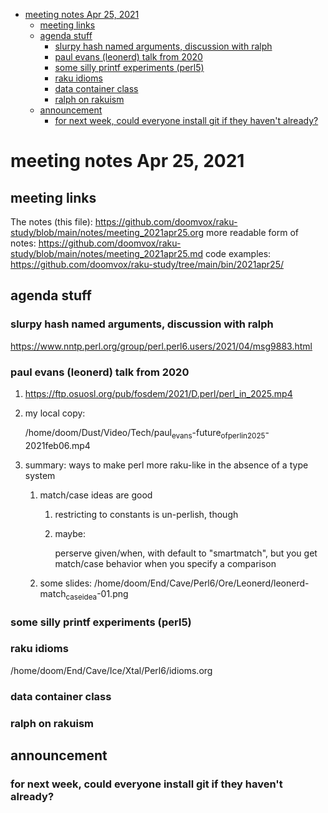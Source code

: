 - [meeting notes Apr 25, 2021](#orgd7717cd)
  - [meeting links](#org4024d56)
  - [agenda stuff](#org54b7428)
    - [slurpy hash named arguments, discussion with ralph](#orgdeab588)
    - [paul evans (leonerd) talk from 2020](#org91c1200)
    - [some silly printf experiments (perl5)](#org27964a0)
    - [raku idioms](#orgfe760ea)
    - [data container class](#org7bf580d)
    - [ralph on rakuism](#org4bc2a8f)
  - [announcement](#org5d8150f)
    - [for next week, could everyone install git if they haven't already?](#org232f52a)


<a id="orgd7717cd"></a>

# meeting notes Apr 25, 2021


<a id="org4024d56"></a>

## meeting links

The notes (this file): <https://github.com/doomvox/raku-study/blob/main/notes/meeting_2021apr25.org> more readable form of notes: <https://github.com/doomvox/raku-study/blob/main/notes/meeting_2021apr25.md> code examples: <https://github.com/doomvox/raku-study/tree/main/bin/2021apr25/>


<a id="org54b7428"></a>

## agenda stuff


<a id="orgdeab588"></a>

### slurpy hash named arguments, discussion with ralph

<https://www.nntp.perl.org/group/perl.perl6.users/2021/04/msg9883.html>


<a id="org91c1200"></a>

### paul evans (leonerd) talk from 2020

1.  <https://ftp.osuosl.org/pub/fosdem/2021/D.perl/perl_in_2025.mp4>

2.  my local copy:

    /home/doom/Dust/Video/Tech/paul<sub>evans</sub>-future<sub>of</sub><sub>perl</sub><sub>in</sub><sub>2025</sub>-2021feb06.mp4

3.  summary: ways to make perl more raku-like in the absence of a type system

    1.  match/case ideas are good
    
        1.  restricting to constants is un-perlish, though
        
        2.  maybe:
        
            perserve given/when, with default to "smartmatch", but you get match/case behavior when you specify a comparison
    
    2.  some slides: /home/doom/End/Cave/Perl6/Ore/Leonerd/leonerd-match<sub>case</sub><sub>idea</sub>-01.png


<a id="org27964a0"></a>

### some silly printf experiments (perl5)


<a id="orgfe760ea"></a>

### raku idioms

/home/doom/End/Cave/Ice/Xtal/Perl6/idioms.org


<a id="org7bf580d"></a>

### data container class


<a id="org4bc2a8f"></a>

### ralph on rakuism


<a id="org5d8150f"></a>

## announcement


<a id="org232f52a"></a>

### for next week, could everyone install git if they haven't already?
